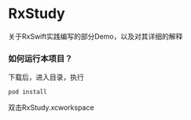 # RxStudy
关于RxSwift实践编写的部分Demo，以及对其详细的解释

### 如何运行本项目？
下载后，进入目录，执行

`pod install`

双击RxStudy.xcworkspace
